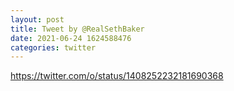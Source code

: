 ```yaml
--- 
layout: post 
title: Tweet by @RealSethBaker 
date: 2021-06-24 1624588476 
categories: twitter 
--- 
```

https://twitter.com/o/status/1408252232181690368
